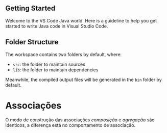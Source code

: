 ## Getting Started

Welcome to the VS Code Java world. Here is a guideline to help you get started to write Java code in Visual Studio Code.

## Folder Structure

The workspace contains two folders by default, where:

- `src`: the folder to maintain sources
- `lib`: the folder to maintain dependencies

Meanwhile, the compiled output files will be generated in the `bin` folder by default.



# Associações
O modo de construção das associações *composição* e *agregação* são identicos, a diferença está no comportamento de associação.